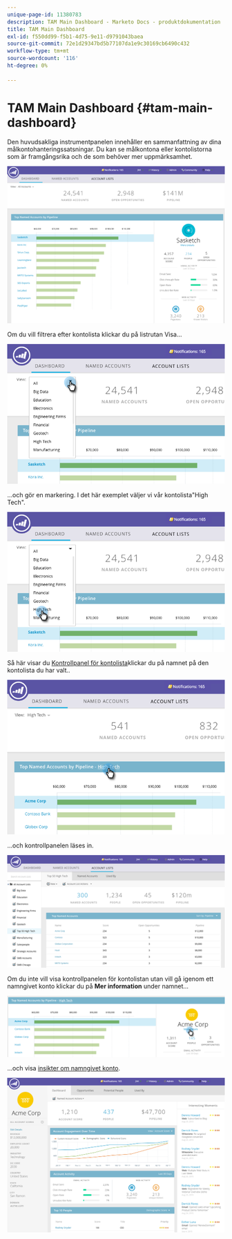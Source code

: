 ```yaml
---
unique-page-id: 11380783
description: TAM Main Dashboard - Marketo Docs - produktdokumentation
title: TAM Main Dashboard
exl-id: f550dd99-f5b1-4d75-9e11-d9791043baea
source-git-commit: 72e1d29347bd5b77107da1e9c30169cb6490c432
workflow-type: tm+mt
source-wordcount: '116'
ht-degree: 0%

---
```


# TAM Main Dashboard {#tam-main-dashboard}

Den huvudsakliga instrumentpanelen innehåller en sammanfattning av dina målkontohanteringssatsningar. Du kan se målkontona eller kontolistorna som är framgångsrika och de som behöver mer uppmärksamhet.

![](assets/one.png)

Om du vill filtrera efter kontolista klickar du på listrutan Visa...

![](assets/two.png)

...och gör en markering. I det här exemplet väljer vi vår kontolista&quot;High Tech&quot;.

![](assets/three.png)

Så här visar du [Kontrollpanel för kontolista](/help/marketo/product-docs/target-account-management/measure/account-list-insights.md#account-list-dashboard)klickar du på namnet på den kontolista du har valt..

![](assets/four.png)

...och kontrollpanelen läses in.

![](assets/five.png)

Om du inte vill visa kontrollpanelen för kontolistan utan vill gå igenom ett namngivet konto klickar du på **Mer information** under namnet...

![](assets/six.png)

...och visa [insikter om namngivet konto](/help/marketo/product-docs/target-account-management/measure/named-account-insights.md).

![](assets/seven.png)
